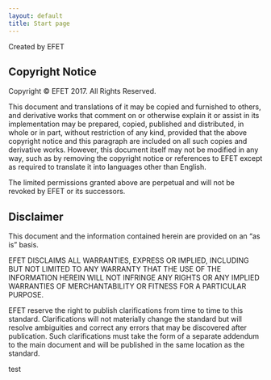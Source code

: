 ```yaml
---
layout: default
title: Start page
---
```


Created by EFET

Copyright Notice
--------------

Copyright © EFET 2017. All Rights Reserved.

This document and translations of it may be copied and furnished to
others, and derivative works that comment on or otherwise explain it or
assist in its implementation may be prepared, copied, published and
distributed, in whole or in part, without restriction of any kind,
provided that the above copyright notice and this paragraph are included
on all such copies and derivative works. However, this document itself
may not be modified in any way, such as by removing the copyright notice
or references to EFET except as required to translate it into languages
other than English.

The limited permissions granted above are perpetual and will not be
revoked by EFET or its successors.

Disclaimer
----------

This document and the information contained herein are provided on an
“as is” basis.

EFET DISCLAIMS ALL WARRANTIES, EXPRESS OR IMPLIED, INCLUDING BUT NOT
LIMITED TO ANY WARRANTY THAT THE USE OF THE INFORMATION HEREIN WILL NOT
INFRINGE ANY RIGHTS OR ANY IMPLIED WARRANTIES OF MERCHANTABILITY OR
FITNESS FOR A PARTICULAR PURPOSE.

EFET reserve the right to publish clarifications from time to time to
this standard. Clarifications will not materially change the standard
but will resolve ambiguities and correct any errors that may be
discovered after publication. Such clarifications must take the form of
a separate addendum to the main document and will be published in the
same location as the standard.

test

<!--[Introduction]({{ site.baseurl }}{% link spec/introduction.md %})
--> 

<!--
CpMLDocument Root
-----------------

At root level, a CpMLDocument can have the following sections:

<!--
* Confirmation (optional), see section 5.2
* Reporting, see section 5.3
* One of:
 *[TradeConfirmation]({% link CpML/spec/cnf.md %})
 * BrokerConfirmation, see section 5.5
 * Generic Confirmation, see section 5.6
 * IRSTradeDetails, see section 5.7
 * ETDTradeDetails, see section 5.8
 * FXTradeDetails, see section 5.9
-->


<!--
|                                                 |           |             |                   |
|-------------------------------------------------|-----------|-------------|-------------------|
| **Name**                                        | **Usage** | **Type**    | **Business Rule** |
| **CpMLDocument/Confirmation**: optional section 
                                                  
 This section is currently not in use.            |
| ServiceMode                                     | M         | ServiceMode |                   |
| End of **Confirmation**                         |

<span id="_Toc345944388" class="anchor"><span id="_Toc179107799" class="anchor"><span id="_Toc322283453" class="anchor"></span></span></span>
---------------------------------------------------------------------------------------------------------------------------------------------


-->

